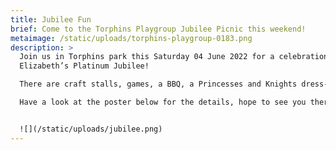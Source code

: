 ```yaml
---
title: Jubilee Fun
brief: Come to the Torphins Playgroup Jubilee Picnic this weekend!
metaimage: /static/uploads/torphins-playgroup-0183.png
description: >
  Join us in Torphins park this Saturday 04 June 2022 for a celebration of Queen
  Elizabeth’s Platinum Jubilee!

  There are craft stalls, games, a BBQ, a Princesses and Knights dress-up competition, and much, much more…

  Have a look at the poster below for the details, hope to see you there for some Jubilee weekend fun!


  ![](/static/uploads/jubilee.png)
---
```

